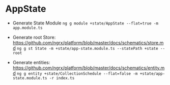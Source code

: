# AppState



* Generate State Module
`ng g module +state/AppState --flat=true -m app.module.ts`

* Generate root Store: https://github.com/ngrx/platform/blob/master/docs/schematics/store.md
`ng g st State -m +state/app-state.module.ts --statePath +state --root `

* Generate entities: https://github.com/ngrx/platform/blob/master/docs/schematics/entity.md
`ng g entity +state/CollectionSchedule --flat=false -m +state/app-state.module.ts -r index.ts`
